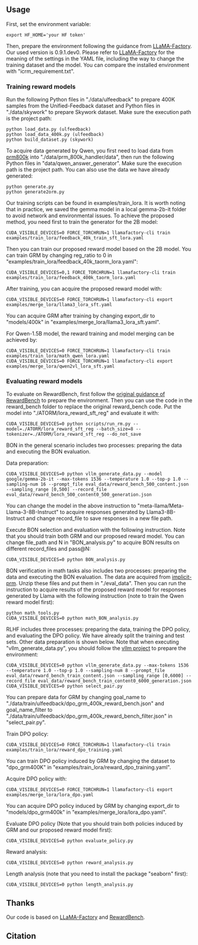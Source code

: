 ## Usage

First, set the environment variable:

```
export HF_HOME='your HF token'
```

Then, prepare the environment following the guidance from [LLaMA-Factory](https://github.com/hiyouga/LLaMA-Factory). Our used version is 0.9.1.dev0. Please refer to [LLaMA-Factory](https://github.com/hiyouga/LLaMA-Factory) for the meaning of the settings in the YAML file, including the way to change the training dataset and the model. You can compare the installed environment with "icrm_requirement.txt".



### Training reward models
Run the following Python files in "./data/ulfeedback" to prepare 400K samples from the Unified-Feedback dataset and Python files in "./data/skywork" to prepare Skywork dataset. Make sure the execution path is the project path:
```
python load_data.py (ulfeedback)
python load_data_400k.py (ulfeedback)
python build_dataset.py (skywork)
```
To acquire data generated by Qwen, you first need to load data from [prm800k](https://github.com/openai/prm800k/tree/main/prm800k/data) into "./data/prm_800k_handler/data", then run the following Python files in "data/qwen_answer_generator". Make sure the execution path is the project path. You can also use the data we have already generated:

```
python generate.py
python generate2orm.py
```

Our training scripts can be found in examples/train_lora. It is worth noting that in practice, we saved the gemma model in a local gemma-2b-it folder to avoid network and environmental issues. To achieve the proposed method, you need first to train the generator for the 2B model:

```
CUDA_VISIBLE_DEVICES=0 FORCE_TORCHRUN=1 llamafactory-cli train examples/train_lora/feedback_40k_train_sft_lora.yaml
```

Then you can train our proposed reward model based on the 2B model. You can train GRM by changing reg_ratio to 0 in "examples/train_lora/feedback_40k_taorm_lora.yaml":

```
CUDA_VISIBLE_DEVICES=0,1 FORCE_TORCHRUN=1 llamafactory-cli train examples/train_lora/feedback_400k_taorm_lora.yaml
```

After training, you can acquire the proposed reward model with:

```
CUDA_VISIBLE_DEVICES=0 FORCE_TORCHRUN=1 llamafactory-cli export examples/merge_lora/llama3_lora_sft.yaml
```
You can acquire GRM after training by changing export_dir to "models/400k" in "examples/merge_lora/llama3_lora_sft.yaml".

For Qwen-1.5B model, the reward training and model merging can be achieved by:
```
CUDA_VISIBLE_DEVICES=0 FORCE_TORCHRUN=1 llamafactory-cli train examples/train_lora/math_qwen_lora.yaml
CUDA_VISIBLE_DEVICES=0 FORCE_TORCHRUN=1 llamafactory-cli export examples/merge_lora/qwen2vl_lora_sft.yaml
```

### Evaluating reward models

To evaluate on RewardBench, first follow the [original guidance of RewardBench](https://github.com/allenai/reward-bench) to prepare the environment. Then you can use the code in the reward_bench folder to replace the original reward_bench code. Put the model into "./ATORM/lora_reward_sft_reg" and evaluate it with:

```
CUDA_VISIBLE_DEVICES=0 python scripts/run_rm.py --model=./ATORM/lora_reward_sft_reg --batch_size=8 --tokenizer=./ATORM/lora_reward_sft_reg --do_not_save
```

BON in the general scenario includes two processes: preparing the data and executing the BON evaluation.

Data preparation:

```
CUDA_VISIBLE_DEVICES=0 python vllm_generate_data.py --model google/gemma-2b-it --max-tokens 1536 --temperature 1.0 --top-p 1.0 --sampling-num 16 --prompt_file eval_data/reward_bench_500_content.json --sampling_range [0,500] --record_file eval_data/reward_bench_500_content0_500_generation.json
```
You can change the model in the above instruction to "meta-llama/Meta-Llama-3-8B-Instruct" to acquire responses generated by Llama3-8B-Instruct and change record_file to save responses in a new file path.

Execute BON selection and evaluation with the following instruction. Note that you should train both GRM and our proposed reward model. You can change file_path and N in "BON_analysis.py" to acquire BON results on different record_files and pass@N:

```
CUDA_VISIBLE_DEVICES=0 python BON_analysis.py
```

BON verification in math tasks also includes two processes: preparing the data and executing the BON evaluation. The data are acquired from [implicit-prm](https://github.com/PRIME-RL/ImplicitPRM/tree/main/eval/testset). Unzip these files and put them in "./eval_data". Then you can run the instruction to acquire results of the proposed reward model for responses generated by Llama with the following instruction (note to train the Qwen reward model first):
```
python math_tools.py
CUDA_VISIBLE_DEVICES=0 python math_BON_analysis.py
```

RLHF includes three processes: preparing the data, training the DPO policy, and evaluating the DPO policy. We have already split the training and test sets. Other data preparation is shown below. Note that when executing "vllm_generate_data.py", you should follow the [vllm project](https://github.com/vllm-project/vllm) to prepare the environment:

```
CUDA_VISIBLE_DEVICES=0 python vllm_generate_data.py --max-tokens 1536 --temperature 1.0 --top-p 1.0 --sampling-num 8 --prompt_file eval_data/reward_bench_train_content.json --sampling_range [0,6000] --record_file eval_data/reward_bench_train_content0_6000_generation.json
CUDA_VISIBLE_DEVICES=0 python select_pair.py
```
You can prepare data for GRM by changing goal_name to "./data/train/ulfeedback/dpo_grm_400k_reward_bench.json" and goal_name_filter to "./data/train/ulfeedback/dpo_grm_400k_reward_bench_filter.json" in "select_pair.py".

Train DPO policy:

```
CUDA_VISIBLE_DEVICES=0 FORCE_TORCHRUN=1 llamafactory-cli train examples/train_lora/reward_dpo_training.yaml
```
You can train DPO policy induced by GRM by changing the dataset to "dpo_grm400K" in "examples/train_lora/reward_dpo_training.yaml".

Acquire DPO policy with:
```
CUDA_VISIBLE_DEVICES=0 FORCE_TORCHRUN=1 llamafactory-cli export examples/merge_lora/lora_dpo.yaml
```
You can acquire DPO policy induced by GRM by changing export_dir to "models/dpo_grm400k" in "examples/merge_lora/lora_dpo.yaml".

Evaluate DPO policy (Note that you should train both policies induced by GRM and our proposed reward model first):

```
CUDA_VISIBLE_DEVICES=0 python evaluate_policy.py
```

Reward analysis:
```
CUDA_VISIBLE_DEVICES=0 python reward_analysis.py
```

Length analysis (note that you need to install the package "seaborn" first):
```
CUDA_VISIBLE_DEVICES=0 python length_analysis.py
```
## Thanks
Our code is based on [LLaMA-Factory](https://github.com/hiyouga/LLaMA-Factory) and [RewardBench](https://github.com/allenai/reward-bench).
## Citation
